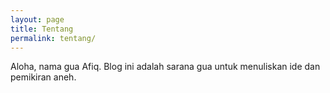 ```yaml
---
layout: page
title: Tentang
permalink: tentang/
---
```


Aloha, nama gua Afiq. Blog ini adalah sarana gua untuk menuliskan ide dan pemikiran aneh. 
